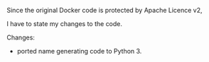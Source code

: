 Since the original Docker code is protected by Apache Licence v2,

I have to state my changes to the code.

Changes:
- ported name generating code to Python 3. 
